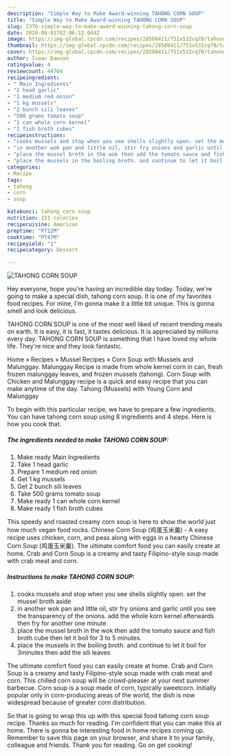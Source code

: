 ```yaml
---
description: "Simple Way to Make Award-winning TAHONG CORN SOUP"
title: "Simple Way to Make Award-winning TAHONG CORN SOUP"
slug: 2376-simple-way-to-make-award-winning-tahong-corn-soup
date: 2020-08-01T02:06:12.044Z
image: https://img-global.cpcdn.com/recipes/28508411/751x532cq70/tahong-corn-soup-recipe-main-photo.jpg
thumbnail: https://img-global.cpcdn.com/recipes/28508411/751x532cq70/tahong-corn-soup-recipe-main-photo.jpg
cover: https://img-global.cpcdn.com/recipes/28508411/751x532cq70/tahong-corn-soup-recipe-main-photo.jpg
author: Isaac Dawson
ratingvalue: 4
reviewcount: 44764
recipeingredient:
- " Main Ingredients"
- "1 head garlic"
- "1 medium red onion"
- "1 kg mussels"
- "2 bunch sili leaves"
- "500 grams tomato soup"
- "1 can whole corn kernel"
- "1 fish broth cubes"
recipeinstructions:
- "cooks mussels and stop when you see shells slightly open. set the mussel broth aside"
- "in another wok pan and little oil, stir fry onions and garlic until you see the transparency of the onions. add the whole korn kernel afterwards then fry for another one minute"
- "place the mussel broth in the wok then add the tomato sauce and fish broth cube then let it boil for 3 to 5 minutes."
- "place the mussels in the boiling broth. and continue to let it boil for 3minutes then add the sili leaves"
categories:
- Recipe
tags:
- tahong
- corn
- soup

katakunci: tahong corn soup 
nutrition: 151 calories
recipecuisine: American
preptime: "PT12M"
cooktime: "PT47M"
recipeyield: "1"
recipecategory: Dessert

---
```



![TAHONG CORN SOUP](https://img-global.cpcdn.com/recipes/28508411/751x532cq70/tahong-corn-soup-recipe-main-photo.jpg)

Hey everyone, hope you're having an incredible day today. Today, we're going to make a special dish, tahong corn soup. It is one of my favorites food recipes. For mine, I'm gonna make it a little bit unique. This is gonna smell and look delicious.

TAHONG CORN SOUP is one of the most well liked of recent trending meals on earth. It is easy, it is fast, it tastes delicious. It is appreciated by millions every day. TAHONG CORN SOUP is something that I have loved my whole life. They're nice and they look fantastic.

Home » Recipes » Mussel Recipes » Corn Soup with Mussels and Malunggay. Malunggay Recipe is made from whole kernel corn in can, fresh frozen malunggay leaves, and frozen mussels (tahong). Corn Soup with Chicken and Malunggay recipe is a quick and easy recipe that you can make anytime of the day. Tahong (Mussels) with Young Corn and Malunggay


To begin with this particular recipe, we have to prepare a few ingredients. You can have tahong corn soup using 8 ingredients and 4 steps. Here is how you cook that.

<!--inarticleads1-->

##### The ingredients needed to make TAHONG CORN SOUP:

1. Make ready  Main Ingredients
1. Take 1 head garlic
1. Prepare 1 medium red onion
1. Get 1 kg mussels
1. Get 2 bunch sili leaves
1. Take 500 grams tomato soup
1. Make ready 1 can whole corn kernel
1. Make ready 1 fish broth cubes


This speedy and roasted creamy corn soup is here to show the world just how much vegan food rocks. Chinese Corn Soup (鸡蛋玉米羹) - A easy recipe uses chicken, corn, and peas along with eggs in a hearty Chinese Corn Soup (鸡蛋玉米羹). The ultimate comfort food you can easily create at home. Crab and Corn Soup is a creamy and tasty Filipino-style soup made with crab meat and corn. 

<!--inarticleads2-->

##### Instructions to make TAHONG CORN SOUP:

1. cooks mussels and stop when you see shells slightly open. set the mussel broth aside
1. in another wok pan and little oil, stir fry onions and garlic until you see the transparency of the onions. add the whole korn kernel afterwards then fry for another one minute
1. place the mussel broth in the wok then add the tomato sauce and fish broth cube then let it boil for 3 to 5 minutes.
1. place the mussels in the boiling broth. and continue to let it boil for 3minutes then add the sili leaves


The ultimate comfort food you can easily create at home. Crab and Corn Soup is a creamy and tasty Filipino-style soup made with crab meat and corn. This chilled corn soup will be crowd-pleaser at your next summer barbecue. Corn soup is a soup made of corn, typically sweetcorn. Initially popular only in corn-producing areas of the world, the dish is now widespread because of greater corn distribution. 

So that is going to wrap this up with this special food tahong corn soup recipe. Thanks so much for reading. I'm confident that you can make this at home. There is gonna be interesting food in home recipes coming up. Remember to save this page on your browser, and share it to your family, colleague and friends. Thank you for reading. Go on get cooking!
